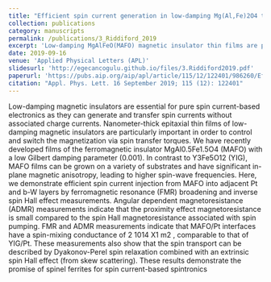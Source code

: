```yaml
---
title: "Efficient spin current generation in low-damping Mg(Al,Fe)2O4 thin films"
collection: publications
category: manuscripts
permalink: /publications/3_Riddiford_2019
excerpt: 'Low-damping MgAlFeO(MAFO) magnetic insulator thin films are promising for spin current-based spintronics, showing efficient spin current injection and high spin-wave frequencies, making them versatile alternatives to YIG for spin-transfer applications.'
date: 2019-09-16
venue: 'Applied Physical Letters (APL)'
slidesurl: 'http://egecancogulu.github.io/files/3.Riddiford2019.pdf'
paperurl: 'https://pubs.aip.org/aip/apl/article/115/12/122401/986260/Efficient-spin-current-generation-in-low-damping2'
citation: "Appl. Phys. Lett. 16 September 2019; 115 (12): 122401"
---
```


Low-damping magnetic insulators are essential for pure spin current-based electronics as they can generate and transfer spin currents without associated charge currents. Nanometer-thick epitaxial thin films of low-damping magnetic insulators are particularly important in order
to control and switch the magnetization via spin transfer torques. We have recently developed films of the ferromagnetic insulator
MgAl0.5Fe1.5O4 (MAFO) with a low Gilbert damping parameter (0.001). In contrast to Y3Fe5O12 (YIG), MAFO films can be grown on a
variety of substrates and have significant in-plane magnetic anisotropy, leading to higher spin-wave frequencies. Here, we demonstrate efficient spin current injection from MAFO into adjacent Pt and b-W layers by ferromagnetic resonance (FMR) broadening and inverse spin
Hall effect measurements. Angular dependent magnetoresistance (ADMR) measurements indicate that the proximity effect magnetoresistance is small compared to the spin Hall magnetoresistance associated with spin pumping. FMR and ADMR measurements indicate that
MAFO/Pt interfaces have a spin-mixing conductance of 2 1014 X1 m2
, comparable to that of YIG/Pt. These measurements also show
that the spin transport can be described by Dyakonov-Perel spin relaxation combined with an extrinsic spin Hall effect (from skew scattering). These results demonstrate the promise of spinel ferrites for spin current-based spintronics